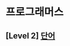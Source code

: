 # 프로그래머스 
## [Level 2] [단어 ][link]

[link]: https://programmers.co.kr/learn/courses/30/lessons/43163?language=python3#
